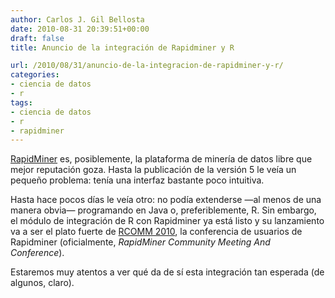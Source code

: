 ```yaml
---
author: Carlos J. Gil Bellosta
date: 2010-08-31 20:39:51+00:00
draft: false
title: Anuncio de la integración de Rapidminer y R

url: /2010/08/31/anuncio-de-la-integracion-de-rapidminer-y-r/
categories:
- ciencia de datos
- r
tags:
- ciencia de datos
- r
- rapidminer
---
```


[RapidMiner](http://es.wikipedia.org/wiki/RapidMiner) es, posiblemente, la plataforma de minería de datos libre que mejor reputación goza. Hasta la publicación de la versión 5 le veía un pequeño problema: tenía una interfaz bastante poco intuitiva.

Hasta hace pocos días le veía otro: no podía extenderse —al menos de una manera obvia— programando en Java o, preferiblemente, R. Sin embargo, el módulo de integración de R con Rapidminer ya está listo y su lanzamiento va a ser el plato fuerte de [RCOMM 2010](http://www.rcomm.org/), la conferencia de usuarios de Rapidminer (oficialmente, _RapidMiner Community Meeting And Conference_).

Estaremos muy atentos a ver qué da de sí esta integración tan esperada (de algunos, claro).
